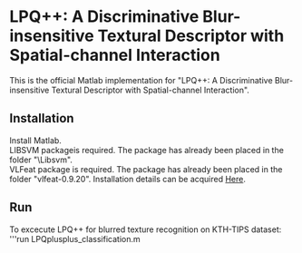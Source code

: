 # LPQ++: A Discriminative Blur-insensitive Textural Descriptor with Spatial-channel Interaction
This is the official Matlab implementation for "LPQ++: A Discriminative Blur-insensitive Textural Descriptor with Spatial-channel Interaction".

## Installation
Install Matlab.<br>
LIBSVM packageis required. The package has already been placed in the folder "\Libsvm".<br>
VLFeat package is required. The package has already been placed in the folder "vlfeat-0.9.20". Installation details can be acquired [Here](https://www.vlfeat.org/sandbox/install-matlab.html).<br>

## Run 
To excecute LPQ++ for blurred texture recognition on KTH-TIPS dataset:<br>
'''run LPQplusplus_classification.m
